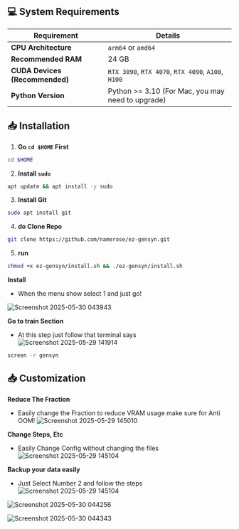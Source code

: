 ## 💻 System Requirements

| Requirement                         | Details                                                     |
|-------------------------------------|-------------------------------------------------------------|
| **CPU Architecture**                | `arm64` or `amd64`                                          |
| **Recommended RAM**                 | 24 GB                                                       |
| **CUDA Devices (Recommended)**      | `RTX 3090`, `RTX 4070`, `RTX 4090`, `A100`, `H100`          |
| **Python Version**                  | Python >= 3.10 (For Mac, you may need to upgrade)           |


## 📥 Installation

1. **Go `cd $HOME` First**
```bash
cd $HOME
```
2. **Install `sudo`**
```bash
apt update && apt install -y sudo
```
3. **Install Git**
```bash
sudo apt install git
```
4. **do Clone Repo**  
```bash
git clone https://github.com/namerose/ez-gensyn.git
```
5. **run**
```bash
chmod +x ez-gensyn/install.sh && ./ez-gensyn/install.sh
```
**Install**
- When the menu show select 1 and just go!

![Screenshot 2025-05-30 043943](https://github.com/user-attachments/assets/6f0976f0-a26e-4db6-bf48-4e2a6802597e)


**Go to train Section**
- At this step just follow that terminal says
![Screenshot 2025-05-29 141914](https://github.com/user-attachments/assets/7f20a43e-a83e-43c9-8f3c-c6a7573547c0)
```bash
screen -r gensyn
```

## 📥 Customization

**Reduce The Fraction**
- Easily change the Fraction to reduce VRAM usage make sure for Anti OOM!
![Screenshot 2025-05-29 145010](https://github.com/user-attachments/assets/5d307896-07ab-4546-82bc-312d2599f2f2)


**Change Steps, Etc**
- Easily Change Config without changing the files
![Screenshot 2025-05-29 145104](https://github.com/user-attachments/assets/638f7a36-c750-42aa-8174-4e64a8b45733)

**Backup your data easily**
- Just Select Number 2 and follow the steps
![Screenshot 2025-05-29 145104](https://github.com/user-attachments/assets/638f7a36-c750-42aa-8174-4e64a8b45733)

![Screenshot 2025-05-30 044256](https://github.com/user-attachments/assets/0474c596-d68f-46c0-8b15-0ef319bb3f9d)

![Screenshot 2025-05-30 044343](https://github.com/user-attachments/assets/41118bcd-4f87-441f-a403-43c1c2863473)

